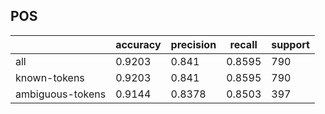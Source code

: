 
## POS

|                  | accuracy | precision | recall | support |
|------------------|----------|-----------|--------|---------|
| all              | 0.9203   | 0.841     | 0.8595 | 790     |
| known-tokens     | 0.9203   | 0.841     | 0.8595 | 790     |
| ambiguous-tokens | 0.9144   | 0.8378    | 0.8503 | 397     |

